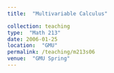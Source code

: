 ```yaml
---
title:  "Multivariable Calculus"

collection: teaching
type:  "Math 213"
date: 2006-01-25
location:  "GMU"
permalink: /teaching/m213s06
venue:  "GMU Spring"
---
```

